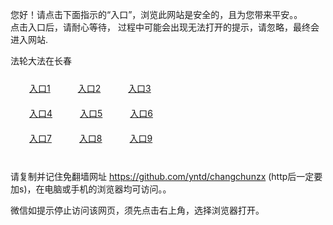 您好！请点击下面指示的“入口”，浏览此网站是安全的，且为您带来平安。。 <br/>
点击入口后，请耐心等待， 过程中可能会出现无法打开的提示，请忽略，最终会进入网站. </br>

法轮大法在长春<br/>
<div style="padding:10px"><a style="margin:20px" target="_blank" href="https://d3k9sv8n46oq6k.cloudfront.net/2Qpsp?ezmvbm" id="ccLink1" rel="nofollow">入口1</a> <a target="_blank" style="margin:20px" href="https://d32s9vq7f8g006.cloudfront.net/2Qpsp?lbtjk" id="ccLink2" rel="nofollow">入口2</a> <a style="margin:20px" target="_blank" href="https://d3rg99hb36qdku.cloudfront.net/2Qpsp?ihttxuf" id="ccLink3" rel="nofollow">入口3</a></div>

<div style="padding:10px" ><a style="margin:20px" target="_blank" href="https://d3k9sv8n46oq6k.cloudfront.net/2Qpsp?ezmvbm" id="ccLink4" rel="nofollow">入口4</a> <a style="margin:20px" href="https://d32s9vq7f8g006.cloudfront.net/2Qpsp?lbtjk" target="_blank" id="ccLink5" rel="nofollow">入口5</a> <a style="margin:20px" href="https://d3rg99hb36qdku.cloudfront.net/2Qpsp?ihttxuf" target="_blank" id="ccLink6" rel="nofollow">入口6</a></div>

<div style="padding:10px"><a style="margin:20px" target="_blank" href="https://d3k9sv8n46oq6k.cloudfront.net/2Qpsp?ezmvbm" id="ccLink7" rel="nofollow">入口7</a> <a style="margin:20px" href="https://d32s9vq7f8g006.cloudfront.net/2Qpsp?lbtjk" target="_blank" id="ccLink8" rel="nofollow">入口8</a> <a style="margin:20px" target="_blank" href="https://d3rg99hb36qdku.cloudfront.net/2Qpsp?ihttxuf" id="ccLink9" rel="nofollow">入口9</a></div>

<br/>



请复制并记住免翻墙网址 https://github.com/yntd/changchunzx (http后一定要加s)，在电脑或手机的浏览器均可访问。。<br/>

微信如提示停止访问该网页，须先点击右上角，选择浏览器打开。
